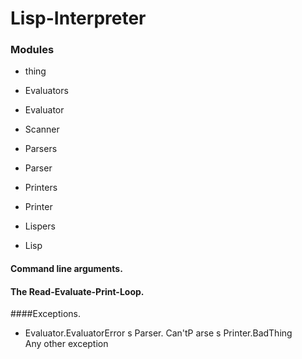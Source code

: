 # Lisp-Interpreter

### Modules
 - thing

 - Evaluators

 - Evaluator

 - Scanner

 - Parsers

 - Parser
 
 - Printers

 - Printer

 - Lispers
 
 - Lisp

#### Command line arguments. 
#### The Read-Evaluate-Print-Loop. 

####Exceptions.                                                                            
           
 - Evaluator.EvaluatorError s
                                                                           Parser.            Can'tP                    arse s
Printer.BadThing                                                     
Any other exception                                                                                         
